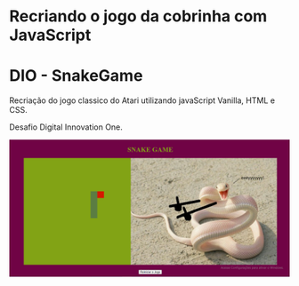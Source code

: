 # Recriando o jogo da cobrinha com JavaScript

# DIO - SnakeGame

Recriação do jogo classico do Atari utilizando javaScript Vanilla, HTML e CSS.

Desafio Digital Innovation One.

![alt text](https://github.com/Queenofcad/SnakeGame/blob/master/img/Snake%20game.png)
